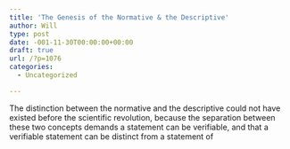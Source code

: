 ```yaml
---
title: 'The Genesis of the Normative & the Descriptive'
author: Will
type: post
date: -001-11-30T00:00:00+00:00
draft: true
url: /?p=1076
categories:
  - Uncategorized

---
```

The distinction between the normative and the descriptive could not have existed before the scientific revolution, because the separation between these two concepts demands a statement can be verifiable, and that a verifiable statement can be distinct from a statement of
